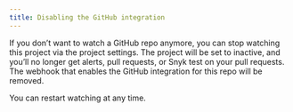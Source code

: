 ```yaml
---
title: Disabling the GitHub integration
---
```


If you don’t want to watch a GitHub repo anymore, you can stop watching this project via the project settings. The project will be set to inactive, and you’ll no longer get alerts, pull requests, or Snyk test on your pull requests. The webhook that enables the GitHub integration for this repo will be removed.

You can restart watching at any time. 
